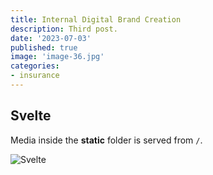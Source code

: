 ```yaml
---
title: Internal Digital Brand Creation
description: Third post.
date: '2023-07-03'
published: true
image: 'image-36.jpg'
categories:
- insurance
---
```

<script>
    import { base } from "$app/paths";
</script>
## Svelte

Media inside the **static** folder is served from `/`.

![Svelte]({base}/images/card-demo3.jpg)
